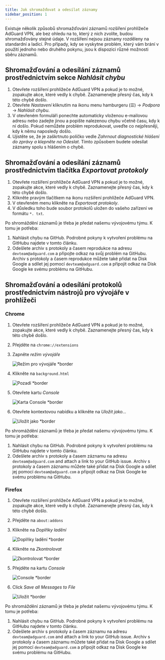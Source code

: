 ```yaml
---
title: Jak shromažďovat a odesílat záznamy
sidebar_position: 1
---
```


Existuje několik způsobů shromažďování záznamů rozšíření prohlížeče AdGuard VPN, ale bez ohledu na to, který z nich zvolíte, budou shromažďovány stejné údaje. V rozšíření nejsou záznamy rozděleny na standardní a ladicí. Pro případy, kdy se vyskytne problém, který vám brání v použití jednoho nebo druhého pokynu, jsou k dispozici různé možnosti sběru záznamů.

## Shromažďování a odesílání záznamů prostřednictvím sekce *Nahlásit chybu*

1. Otevřete rozšíření prohlížeče AdGuard VPN a pokud je to možné, zopakujte akce, které vedly k chybě. Zaznamenejte přesný čas, kdy k této chybě došlo.
1. Otevřete *Nastavení* kliknutím na ikonu menu hamburgeru (☰) → *Podpora* → *Nahlásit chybu*.
1. V otevřeném formuláři ponechte automaticky vloženou e-mailovou adresu nebo zadejte jinou a popište nalezenou chybu včetně času, kdy k ní došlo. Pokud nemůžete problém reprodukovat, uveďte co nejpřesněji, kdy k němu naposledy došlo.
1. Ujistěte se, že je zaškrtnuto políčko vedle *Zahrnout diagnostické hlášení do zprávy *a klepněte na* Odeslat*. Tímto způsobem budete odesílat záznamy spolu s hlášením o chybě.

## Shromažďování a odesílání záznamů prostřednictvím tlačítka *Exportovat protokoly*

1. Otevřete rozšíření prohlížeče AdGuard VPN a pokud je to možné, zopakujte akce, které vedly k chybě. Zaznamenejte přesný čas, kdy k této chybě došlo.
1. Klikněte pravým tlačítkem na ikonu rozšíření prohlížeče AdGuard VPN.
1. V otevřeném menu klikněte na *Exportovat protokoly*.
1. V důsledku toho bude soubor protokolů uložen do vašeho zařízení ve formátu `*. txt`.

Po shromáždění záznamů je třeba je předat našemu vývojovému týmu. K tomu je potřeba:

1. Nahlásit chybu na GitHub. Podrobné pokyny k vytvoření problému na GitHubu najdete v tomto článku.
1. Odešlete archiv s protokoly a časem reprodukce na adresu `devteam@adguard.com` a připojte odkaz na svůj problém na GitHubu. Archiv s protokoly a časem reprodukce můžete také přidat na Disk Google a sdílet jej pomocí `devteam@adguard.com` a připojit odkaz na Disk Google ke svému problému na GitHubu.

## Shromažďování a odesílání protokolů prostřednictvím nástrojů pro vývojáře v prohlížeči

### Chrome

1. Otevřete rozšíření prohlížeče AdGuard VPN a pokud je to možné, zopakujte akce, které vedly k chybě. Zaznamenejte přesný čas, kdy k této chybě došlo.
1. Přejděte na `chrome://extensions`
1. Zapněte *režim vývojáře*

    ![Režim pro vývojáře *border](https://cdn.adguardvpn.com/content/kb/vpn/browser_extension/dev_mode.png)

1. Klikněte na `background.html`

    ![Pozadí *border](https://cdn.adguardvpn.com/content/kb/vpn/browser_extension/backgroung.png)

1. Otevřete kartu *Console*

    ![Karta Console *border](https://cdn.adguardvpn.com/content/kb/vpn/browser_extension/console.png)

1. Otevřete kontextovou nabídku a klikněte na *Uložit jako…*

    ![Uložit jako *border](https://cdn.adguardvpn.com/content/kb/vpn/browser_extension/save.png)

Po shromáždění záznamů je třeba je předat našemu vývojovému týmu. K tomu je potřeba:

1. Nahlásit chybu na GitHub. Podrobné pokyny k vytvoření problému na GitHubu najdete v tomto článku.
1. Odešlete archiv s protokoly a časem záznamu na adresu `devteam@adguard.com` and attach a link to your GitHub issue. Archiv s protokoly a časem záznamu můžete také přidat na Disk Google a sdílet jej pomocí `devteam@adguard.com` a připojit odkaz na Disk Google ke svému problému na GitHubu.

### Firefox

1. Otevřete rozšíření prohlížeče AdGuard VPN a pokud je to možné, zopakujte akce, které vedly k chybě. Zaznamenejte přesný čas, kdy k této chybě došlo.
1. Přejděte na `about:addons`
1. Klikněte na *Doplňky ladění*

    ![Doplňky ladění *border](https://cdn.adguardvpn.com/content/kb/vpn/browser_extension/add-ons.png)

1. Klikněte na *Zkontrolovat*

    ![Zkontrolovat *border](https://cdn.adguardvpn.com/content/kb/vpn/browser_extension/inspect.png)

1. Přejděte na kartu *Console*

    ![Console *border](https://cdn.adguardvpn.com/content/kb/vpn/browser_extension/ff_console.png)

1. Click *Save all Messages to File*

    ![Uložit *border](https://cdn.adguardvpn.com/content/kb/vpn/browser_extension/save-to-file.png)

Po shromáždění záznamů je třeba je předat našemu vývojovému týmu. K tomu je potřeba:

1. Nahlásit chybu na GitHub. Podrobné pokyny k vytvoření problému na GitHubu najdete v tomto článku.
1. Odešlete archiv s protokoly a časem záznamu na adresu `devteam@adguard.com` and attach a link to your GitHub issue. Archiv s protokoly a časem záznamu můžete také přidat na Disk Google a sdílet jej pomocí `devteam@adguard.com` a připojit odkaz na Disk Google ke svému problému na GitHubu.
